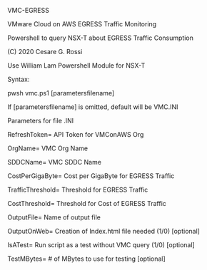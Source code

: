 VMC-EGRESS

VMware Cloud on AWS EGRESS Traffic Monitoring

Powershell to query NSX-T about EGRESS Traffic Consumption

(C) 2020 Cesare G. Rossi

Use William Lam Powershell Module for NSX-T

Syntax:

pwsh vmc.ps1 [parametersfilename]

If [parametersfilename] is omitted, default will be VMC.INI

Parameters for file .INI

RefreshToken= API Token for VMConAWS Org

OrgName= VMC Org Name

SDDCName= VMC SDDC Name

CostPerGigaByte= Cost per GigaByte for EGRESS Traffic

TrafficThreshold= Threshold for EGRESS Traffic

CostThreshold= Threshold for Cost of EGRESS Traffic

OutputFile= Name of output file

OutputOnWeb= Creation of Index.html file needed (1/0) [optional]

IsATest= Run script as a test without VMC query (1/0) [optional]

TestMBytes= # of MBytes to use for testing [optional]
